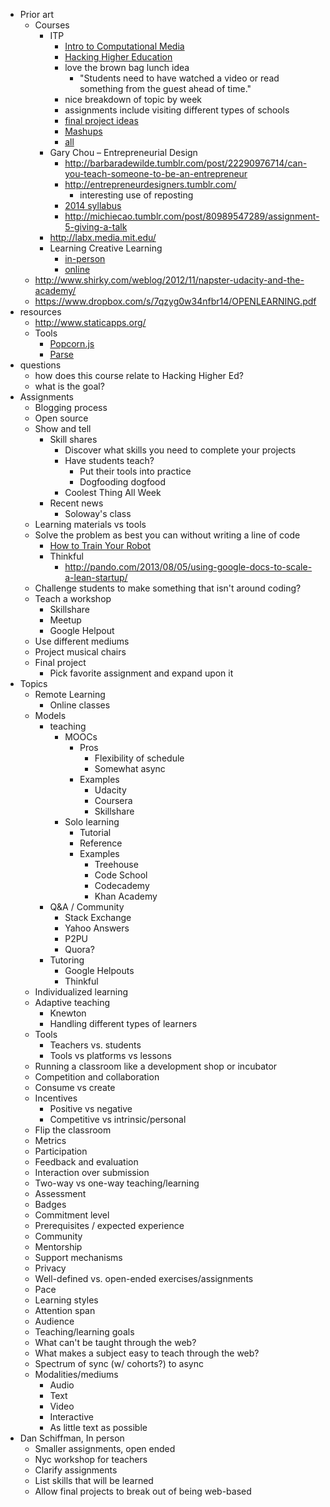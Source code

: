 * Prior art
    * Courses
        * ITP
            * [Intro to Computational Media](https://github.com/ITPNYU/ICM-2013)
            * [Hacking Higher Education](http://itp.nyu.edu/~dbo3/hack-ed/)
             * love the brown bag lunch idea
                  * "Students need to have watched a video or read something from the guest ahead of time."
             * nice breakdown of topic by week
             * assignments include visiting different types of schools
             * [final project ideas](http://itp.nyu.edu/~dbo3/hack-ed/final-project-ideas/)
            * [Mashups](https://github.com/craigprotzel/Mashups)
            * [all](http://itp.nyu.edu/sigs/program/)
        * Gary Chou – Entrepreneurial Design
             * http://barbaradewilde.tumblr.com/post/22290976714/can-you-teach-someone-to-be-an-entrepreneur
             * http://entrepreneurdesigners.tumblr.com/
                  * interesting use of reposting
             * [2014 syllabus](https://docs.google.com/document/d/1LGtSpkTaS-keAJ4f6fwgHg78uftmBHK9Ebf87Ht9z6s/edit)
             * http://michiecao.tumblr.com/post/80989547289/assignment-5-giving-a-talk
        * http://labx.media.mit.edu/
        * Learning Creative Learning
            * [in-person](http://mas712.media.mit.edu/)
            * [online](http://learn.media.mit.edu/lcl/)
    * http://www.shirky.com/weblog/2012/11/napster-udacity-and-the-academy/
    * https://www.dropbox.com/s/7qzyg0w34nfbr14/OPENLEARNING.pdf
* resources
    * http://www.staticapps.org/
    * Tools
        * [Popcorn.js](http://popcornjs.org)
        * [Parse](https://parse.com)
* questions
    * how does this course relate to Hacking Higher Ed?
    * what is the goal?
* Assignments
    * Blogging process
    * Open source
    * Show and tell
         * Skill shares
              * Discover what skills you need to complete your projects
              * Have students teach?
                   * Put their tools into practice
                   * Dogfooding dogfood
              * Coolest Thing All Week
         * Recent news
              * Soloway's class
    * Learning materials vs tools
    * Solve the problem as best you can without writing a line of code
        * [How to Train Your Robot](http://drtechniko.com/2012/04/09/how-to-train-your-robot/)
        * Thinkful
            * http://pando.com/2013/08/05/using-google-docs-to-scale-a-lean-startup/
    * Challenge students to make something that isn't around coding?
    * Teach a workshop
         * Skillshare
         * Meetup
         * Google Helpout
    * Use different mediums
    * Project musical chairs
    * Final project
        * Pick favorite assignment and expand upon it
* Topics
    * Remote Learning
         * Online classes
    * Models
         * teaching
              * MOOCs
                   * Pros
                        * Flexibility of schedule
                        * Somewhat async
                   * Examples
                        * Udacity
                        * Coursera
                        * Skillshare
              * Solo learning
                  * Tutorial
                  * Reference
                  * Examples
                      * Treehouse
                      * Code School
                      * Codecademy
                      * Khan Academy
         * Q&A / Community
              * Stack Exchange
              * Yahoo Answers
              * P2PU
              * Quora?
         * Tutoring
              * Google Helpouts
              * Thinkful
    * Individualized learning
    * Adaptive teaching
         * Knewton
         * Handling different types of learners
    * Tools
         * Teachers vs. students
         * Tools vs platforms vs lessons
    * Running a classroom like a development shop or incubator
    * Competition and collaboration
    * Consume vs create
    * Incentives
         * Positive vs negative
         * Competitive vs intrinsic/personal
    * Flip the classroom
    * Metrics
    * Participation
    * Feedback and evaluation
    * Interaction over submission
    * Two-way vs one-way teaching/learning
    * Assessment
    * Badges
    * Commitment level
    * Prerequisites / expected experience
    * Community
    * Mentorship
    * Support mechanisms
    * Privacy
    * Well-defined vs. open-ended exercises/assignments
    * Pace
    * Learning styles
    * Attention span
    * Audience
    * Teaching/learning goals
    * What can't be taught through the web?
    * What makes a subject easy to teach through the web?
    * Spectrum of sync (w/ cohorts?) to async
    * Modalities/mediums
        * Audio
        * Text
        * Video
        * Interactive
        * As little text as possible
* Dan Schiffman, In person
    * Smaller assignments, open ended
    * Nyc workshop for teachers
    * Clarify assignments
    * List skills that will be learned
    * Allow final projects to break out of being web-based
